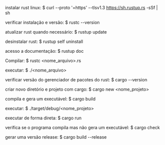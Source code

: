 instalar rust linux:
$ curl --proto '=https' --tlsv1.3 https://sh.rustup.rs -sSf | sh

verificar instalação e versão:
$ rustc --version

atualizar rust quando necessário:
$ rustup update

desinstalar rust:
$ rustup self uninstall

acesso a documentação:
$ rustup doc

Compilar:
$ rustc <nome_arquivo>.rs

executar:
$ ./<nome_arquivo>

verificar versão do gerenciador de pacotes do rust:
$ cargo --version

criar novo diretório e projeto com cargo:
$ cargo new <nome_projeto>

compila e gera um executável:
$ cargo build

executar:
$ ./target/debug/<nome_projeto>

executar de forma direta:
$ cargo run

verifica se o programa compila mas não gera um executável:
$ cargo check

gerar uma versão release:
$ cargo build --release
